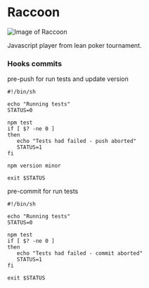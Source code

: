# Raccoon

![Image of Raccoon](https://s-media-cache-ak0.pinimg.com/236x/73/47/11/734711d3bf78c2391e6ff06c6df759d4.jpg)

Javascript player from lean poker tournament.

### Hooks commits

pre-push for run tests and update version
```
#!/bin/sh

echo "Running tests"
STATUS=0

npm test
if [ $? -ne 0 ]
then
   echo "Tests had failed - push aborted"
   STATUS=1
fi

npm version minor

exit $STATUS
```

pre-commit for run tests
```
#!/bin/sh

echo "Running tests"
STATUS=0

npm test
if [ $? -ne 0 ]
then
   echo "Tests had failed - commit aborted"
   STATUS=1
fi

exit $STATUS
```